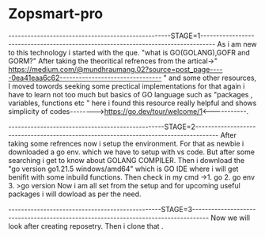 # Zopsmart-pro
---------------------------------------------------STAGE=1----------------------------------------------------------------------------------
As i am new to this technology i started with the que. "what is GO(GOLANG),GOFR and GORM?"
After taking the theoritical refrences from the artical->" https://medium.com/@mundhraumang.02?source=post_page-----0ea41eaa6c62--------------------------------  " and some other resources, I moved towords seeking some prectical implementations for that again i have to learn  not too much but basics of GO language such as "packages , variables, functions etc " here i found this resource really helpful and shows simplicity of codes-------->https://go.dev/tour/welcome/1<-----------.


-------------------------------------------------STAGE=2-------------------------------------------------------------------------------------
After taking some refrences now i setup the environment.
For that as newbie i downloaded a go env. which we have to setup with vs code.
But after some searching i get to know about GOLANG COMPILER.
Then i download the "go version go1.21.5 windows/amd64" which is GO IDE where i will get benifit with some inbuild functions.
Then check in my cmd ->1. go
                       2. go env
                       3. >go version
Now i am all set from the setup and for upcoming useful packages i will dowload as per the need.


------------------------------------------------STAGE=3-----------------------------------------------------------------------------------
Now we will look after creating reposetry.
Then i clone that .
